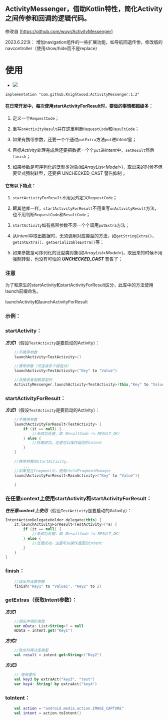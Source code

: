 ##  ActivityMessenger，借助Kotlin特性，简化Activity之间传参和回调的逻辑代码。
修改自 [https://github.com/wuyr/ActivityMessenger]

2023.6.22注： 增加navigation组件的一些扩展功能，如导航回退传惨，修改版的navcontroller（使用show/hide而不是replace）

# 使用 
* [![](https://jitpack.io/v/Knightwood/ActivityMessenger.svg)](https://jitpack.io/#Knightwood/ActivityMessenger)


```
implementation "com.github.Knightwood:ActivityMessenger:1.2"
```

#### 在日常开发中，每次使用startActivityForResult时，要做的事情都超级多：

 1. 定义一个`RequestCode`；

 2. 重写`onActivityResult`并在这里判断`RequestCode`和`ResultCode`；

 3. 如果有携带参数，还要一个个通过`putExtra`方法`put`进*Intent*里；

 4. 目标*Activity*处理完成后还要把数据一个个`put`进*Intent*中，`setResult`然后`finish`；

  5. 如果参数是可序列化的泛型类对象(如*ArrayList\<Model\>*)，取出来的时候不但要显式强制转型，还要把 UNCHECKED_CAST 警告抑制；


#### 它有以下特点：

 1. `startActivityForResult`不用另外定义`RequestCode`；

 2. 跟其他库一样，`startActivityForResult`不用重写`onActivityResult`方法，也不用判断`RequestCode`和`ResultCode`；

 3. `startActivity`如有携带参数不须一个个调用`putExtra`方法；

 4. 从*Intent*中取出数据时，无须调用对应类型的方法，如`getStringExtra()`、`getIntExtra()`、`getSerializableExtra()`等；

 5. 如果参数是可序列化的泛型类对象(如*ArrayList\<Model\>*)，取出来的时候不用强制转型，也没有可怕的 ***UNCHECKED_CAST*** 警告了；

### 注意
为了和原生的startActivity和startActivityForResult区分，此库中的方法使用launch前缀命名。

launchActivity和launchActivityForResult

### 示例：
### startActivity：

***方式1***（假设`TestActivity`是要启动的Activity）：
```kotlin
    //不携带参数
    launchActivity<TestActivity>()
    
    //携带参数（可连续多个键值对）
    launchActivity<TestActivity>("Key" to "Value")

    //非接收者函数类型的
    ActivityMessenger.launchActivity<TestActivity>(this,"Key" to "Value")

```
 
### startActivityForResult：
***方式1***（假设`TestActivity`是要启动的Activity）：
```kotlin
    //不携带参数
    launchActivityForResult<TestActivity> {
        if (it == null) {
            //未成功处理，即（ResultCode != RESULT_OK）
        } else {
            //处理成功，这里可以操作返回的intent
        }
    }
    
    //携带参数同startActivity。
        ...
    //如果是在fragment中，使用childFragmentManager
    launchActivityForResult<MainActivity>("Key" to "Value"){
        
    }


```
### 在任意context上使用startActivity和startActivityForResult：

***在任意context上使用***（假设`TestActivity`是要启动的Activity）：

```kotlin
IntentActionDelegateHolder.delegate(this) {
    it.launchActivityForResult<TestActivity>(*a) {
        if (it == null) {
            //未成功处理，即（ResultCode != RESULT_OK）
        } else {
            //处理成功，这里可以操作返回的intent
        }
    }
} 
```


### finish：
```kotlin
    //退出并设置参数
    finish("Key1" to "Value1", "Key2" to 2)
```
### getExtras（获取Intent参数）：
***方式1***
```kotlin
    //预先声明好类型
    var mData: List<String>? = null
    mData = intent.get("Key1")
```
***方式2***
```kotlin
    //取出时再决定类型
    val result = intent.get<String>("Key2")
```

***方式3***
```kotlin
    // 使用委托
    val key3 by extraAct("key3", "test")
    var key4: String? by extraAct("key4")
```
### toIntent：
```kotlin
    val action = "android.media.action.IMAGE_CAPTURE"
    val intent = action.toIntent()                                                           
```
